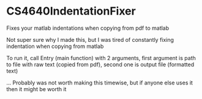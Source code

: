 # CS4640IndentationFixer
Fixes your matlab indentations when copying from pdf to matlab

Not super sure why I made this, but I was tired of constantly fixing indentation when copying from matlab

To run it, call Entry (main function) with 2 arguments, first argument is path to file with raw text (copied from pdf), 
second one is output file (formatted text)


... Probably was not worth making this timewise, but if anyone else uses it then it might be worth it
